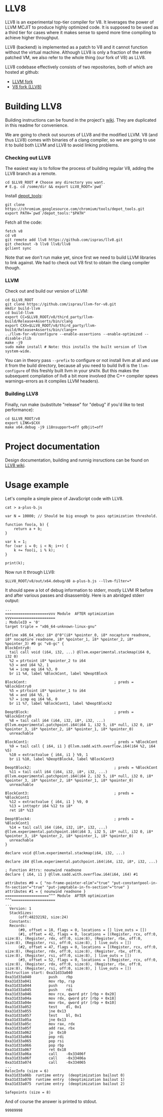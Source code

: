 LLV8
=============
LLV8 is an experimental top-tier compiler for V8. It leverages the power of LLVM MCJIT to produce highly optimized code. It is supposed to be used as a third tier for cases where it makes sense to spend more time compiling to achieve higher throughput.

LLV8 (backend) is implemented as a patch to V8 and it cannot function without the virtual machine. Although LLV8 is only a fraction of the entire patched VM, we also refer to the whole thing (our fork of V8) as LLV8.

LLV8 codebase effectively consists of two repositories, both of which are hosted at github:
  - [LLVM fork ](https://github.com/ispras/llvm-for-v8)
  - [V8 fork (LLV8)](https://github.com/ispras/llv8)

Building LLV8
=============
Building instructions can be found in the project's [wiki](https://github.com/ispras/llv8/wiki/Building%20with%20Gyp). They are duplicated in this readme for convenience. 

We are going to check out sources of LLV8 and the modified LLVM. V8 (and thus LLV8) comes with binaries of a clang compiler, so we are going to use it to build both LLVM and LLV8 to avoid linking problems.

### Checking out LLV8

The easiest way is to follow the process of building regular V8, adding the LLV8 branch as a remote.

```
cd $LLV8_ROOT # Choose any directory you want. 
# E.g. cd /some/dir && export LLV8_ROOT=`pwd`
```

Install [depot_tools](http://www.chromium.org/developers/how-tos/install-depot-tools):
```
git clone https://chromium.googlesource.com/chromium/tools/depot_tools.git
export PATH=`pwd`/depot_tools:"$PATH"
```
Fetch all the code:
```
fetch v8
cd v8
git remote add llv8 https://github.com/ispras/llv8.git
git checkout -b llv8 llv8/llv8
gclient sync
```
Note that we don't run make yet, since first we need to build LLVM libraries to link against.
We had to check out V8 first to obtain the clang compiler though.

### LLVM

Check out and build our version of LLVM:
```
cd $LLV8_ROOT
git clone https://github.com/ispras/llvm-for-v8.git
mkdir build-llvm
cd build-llvm
export CC=$LLV8_ROOT/v8/third_party/llvm-build/Release+Asserts/bin/clang
export CXX=$LLV8_ROOT/v8/third_party/llvm-build/Release+Asserts/bin/clang++
../llvm-for-v8/configure --enable-assertions --enable-optimized --disable-zlib
make -j9
sudo make install # Note: this installs the built version of llvm system-wide.
```
You can in theory pass `--prefix` to configure or not install llvm at all and use it from the build directory, because all you need to build llv8 is the `llvm-configure` of this freshly built llvm in your `$PATH`.
But this makes the subsequent compilation of llv8 a bit more involved (the C++ compiler spews warnings-errors as it compiles LLVM headers).

### Building LLV8

Finally, run make (substitute "release" for "debug" if you'd like to test performance):
```
cd $LLV8_ROOT/v8
export LINK=$CXX
make x64.debug -j9 i18nsupport=off gdbjit=off
```

Project documentation
=============

Design documentation, building and runnig insructions can be found on
[LLV8 wiki](https://github.com/ispras/llv8/wiki).

Usage example
=============
Let's compile a simple piece of JavaScript code with LLV8.

```
cat > a-plus-b.js
```
```
var N = 10000; // Should be big enough to pass optimization threshold.

function foo(a, b) {
    return a + b;
}

var k = 1;
for (var i = 0; i < N; i++) {
    k += foo(i, i % k);
}

print(k);
```
Now run it through LLV8:
```
$LLV8_ROOT/v8/out/x64.debug/d8 a-plus-b.js --llvm-filter=*
```
It should spew a lot of debug information to stderr, mostly LLVM IR before and after various passes and disassembly. Here is an abridged stderr output:
```
...
====================vvv Module  AFTER optimization vvv====================
; ModuleID = '0'
target triple = "x86_64-unknown-linux-gnu"

define x86_64_v8cc i8* @"0"(i8* %pointer_0, i8* nocapture readnone, i8* nocapture readnone, i8* %pointer_1, i8* %pointer_2, i8* %pointer_3) #0 gc "v8-gc" {
BlockEntry0:
  tail call void (i64, i32, ...) @llvm.experimental.stackmap(i64 0, i32 0)
  %2 = ptrtoint i8* %pointer_2 to i64
  %3 = and i64 %2, 1
  %4 = icmp eq i64 %3, 0
  br i1 %4, label %BlockCont, label %DeoptBlock

BlockCont:                                        ; preds = %BlockEntry0
  %5 = ptrtoint i8* %pointer_1 to i64
  %6 = and i64 %5, 1
  %7 = icmp eq i64 %6, 0
  br i1 %7, label %BlockCont1, label %DeoptBlock2

DeoptBlock:                                       ; preds = %BlockEntry0
  %8 = tail call i64 (i64, i32, i8*, i32, ...) @llvm.experimental.patchpoint.i64(i64 1, i32 5, i8* null, i32 0, i8* %pointer_3, i8* %pointer_2, i8* %pointer_1, i8* %pointer_0)
  unreachable

BlockCont1:                                       ; preds = %BlockCont
  %9 = tail call { i64, i1 } @llvm.sadd.with.overflow.i64(i64 %2, i64 %5)
  %10 = extractvalue { i64, i1 } %9, 1
  br i1 %10, label %DeoptBlock4, label %BlockCont3

DeoptBlock2:                                      ; preds = %BlockCont
  %11 = tail call i64 (i64, i32, i8*, i32, ...) @llvm.experimental.patchpoint.i64(i64 2, i32 5, i8* null, i32 0, i8* %pointer_3, i8* %pointer_2, i8* %pointer_1, i8* %pointer_0)
  unreachable

BlockCont3:                                       ; preds = %BlockCont1
  %12 = extractvalue { i64, i1 } %9, 0
  %13 = inttoptr i64 %12 to i8*
  ret i8* %13

DeoptBlock4:                                      ; preds = %BlockCont1
  %14 = tail call i64 (i64, i32, i8*, i32, ...) @llvm.experimental.patchpoint.i64(i64 3, i32 5, i8* null, i32 0, i8* %pointer_3, i8* %pointer_2, i8* %pointer_1, i8* %pointer_0)
  unreachable
}

declare void @llvm.experimental.stackmap(i64, i32, ...)

declare i64 @llvm.experimental.patchpoint.i64(i64, i32, i8*, i32, ...)

; Function Attrs: nounwind readnone
declare { i64, i1 } @llvm.sadd.with.overflow.i64(i64, i64) #1

attributes #0 = { "no-frame-pointer-elim"="true" "put-constantpool-in-fn-section"="true" "put-jumptable-in-fn-section"="true" }
attributes #1 = { nounwind readnone }
====================^^^ Module  AFTER optimization ^^^====================
...
  Version: 1
  StackSizes:
      (off:48232192, size:24)
  Constants:
  Records:
      (#0, offset = 18, flags = 0, locations = [] live_outs = [])
      (#1, offset = 42, flags = 0, locations = [(Register, rcx, off:0, size:8), (Register, rdx, off:0, size:8), (Register, rbx, off:0, size:8), (Register, rsi, off:0, size:8), ] live_outs = [])
      (#2, offset = 47, flags = 0, locations = [(Register, rcx, off:0, size:8), (Register, rdx, off:0, size:8), (Register, rbx, off:0, size:8), (Register, rsi, off:0, size:8), ] live_outs = [])
      (#3, offset = 52, flags = 0, locations = [(Register, rcx, off:0, size:8), (Register, rdx, off:0, size:8), (Register, rbx, off:0, size:8), (Register, rsi, off:0, size:8), ] live_outs = [])
Instruction start: 0xa31d33a040
0xa31d33a040		push	rbp
0xa31d33a041		mov	rbp, rsp
0xa31d33a044		push	rsi
0xa31d33a045		push	rdi
0xa31d33a046		mov	rcx, qword ptr [rbp + 0x20]
0xa31d33a04a		mov	rdx, qword ptr [rbp + 0x18]
0xa31d33a04e		mov	rbx, qword ptr [rbp + 0x10]
0xa31d33a052		test	dl, 0x1
0xa31d33a055		jne	0x13
0xa31d33a057		test	bl, 0x1
0xa31d33a05a		jne	0x13
0xa31d33a05c		mov	rax, rdx
0xa31d33a05f		add	rax, rbx
0xa31d33a062		jo	0x10
0xa31d33a064		pop	rdi
0xa31d33a065		pop	rsi
0xa31d33a066		pop	rbp
0xa31d33a067		ret	0x18
0xa31d33a06a		call	-0x33406f
0xa31d33a06f		call	-0x33406a
0xa31d33a074		call	-0x334065
...
RelocInfo (size = 6)
0xa31d33a06b  runtime entry  (deoptimization bailout 0)
0xa31d33a070  runtime entry  (deoptimization bailout 1)
0xa31d33a075  runtime entry  (deoptimization bailout 2)

Safepoints (size = 8)
```
And of course the answer is printed to stdout.
```
99989998
```
